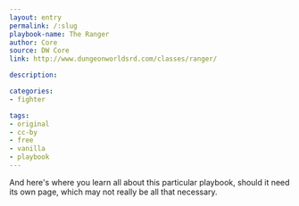 ```yaml
---
layout: entry
permalink: /:slug
playbook-name: The Ranger
author: Core
source: DW Core
link: http://www.dungeonworldsrd.com/classes/ranger/

description:

categories:
- fighter

tags:
- original
- cc-by
- free
- vanilla
- playbook
---
```


And here's where you learn all about this particular playbook, should it need its own page, which may not really be all that necessary.
